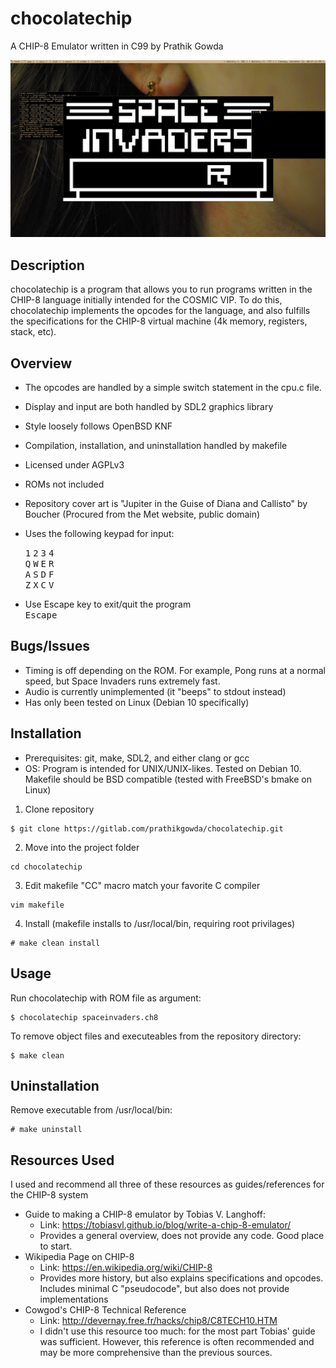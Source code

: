 # chocolatechip
A CHIP-8 Emulator written in C99 by Prathik Gowda

![screenshot](/screenshot.png)


## Description
chocolatechip is a program that allows you to run programs written in the CHIP-8
language initially intended for the COSMIC VIP. To do this, chocolatechip
implements the opcodes for the language, and also fulfills the specifications
for the CHIP-8 virtual machine (4k memory, registers, stack, etc).


## Overview
- The opcodes are handled by a simple switch statement in the cpu.c file.
- Display and input are both handled by SDL2 graphics library
- Style loosely follows OpenBSD KNF
- Compilation, installation, and uninstallation handled by makefile
- Licensed under AGPLv3
- ROMs not included
- Repository cover art is "Jupiter in the Guise of Diana and Callisto" by
  Boucher (Procured from the Met website, public domain)
- Uses the following keypad for input:

	<kbd>1</kbd> <kbd>2</kbd> <kbd>3</kbd> <kbd>4</kbd>\
	<kbd>Q</kbd> <kbd>W</kbd> <kbd>E</kbd> <kbd>R</kbd>\
	<kbd>A</kbd> <kbd>S</kbd> <kbd>D</kbd> <kbd>F</kbd>\
	<kbd>Z</kbd> <kbd>X</kbd> <kbd>C</kbd> <kbd>V</kbd>
- Use Escape key to exit/quit the program\
	<kbd>Escape</kbd>


## Bugs/Issues
- Timing is off depending on the ROM. For example, Pong runs at a normal speed,
  but Space Invaders runs extremely fast.
- Audio is currently unimplemented (it "beeps" to stdout instead)
- Has only been tested on Linux (Debian 10 specifically)


## Installation
- Prerequisites: git, make, SDL2, and either clang or gcc
- OS: Program is intended for UNIX/UNIX-likes. Tested on Debian 10. Makefile
should be BSD compatible (tested with FreeBSD's bmake on Linux)

1. Clone repository
```
$ git clone https://gitlab.com/prathikgowda/chocolatechip.git
```
2. Move into the project folder
```
cd chocolatechip
```
3.  Edit makefile "CC" macro match your favorite C compiler
```
vim makefile
```
4. Install (makefile installs to /usr/local/bin, requiring root privilages)
```
# make clean install
```

## Usage
Run chocolatechip with ROM file as argument:
```
$ chocolatechip spaceinvaders.ch8

```
To remove object files and executeables from the repository directory:
```
$ make clean
```

## Uninstallation
Remove executable from /usr/local/bin:
```
# make uninstall
```

## Resources Used
I used and recommend all three of these resources as guides/references for the
CHIP-8 system
- Guide to making a CHIP-8 emulator by Tobias V. Langhoff:
	- Link: https://tobiasvl.github.io/blog/write-a-chip-8-emulator/
	- Provides a general overview, does not provide any code. Good place to
	  start.
- Wikipedia Page on CHIP-8
	- Link: https://en.wikipedia.org/wiki/CHIP-8
	- Provides more history, but also explains specifications and opcodes. Includes minimal C "pseudocode", but also does not provide implementations
- Cowgod's CHIP-8 Technical Reference
	- Link: http://devernay.free.fr/hacks/chip8/C8TECH10.HTM
	- I didn't use this resource too much: for the most part Tobias' guide was sufficient. However, this reference is often recommended and may be more	     comprehensive than the previous sources.
